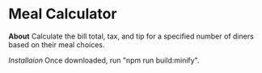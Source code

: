 # Meal Calculator
**About**
Calculate the bill total, tax, and tip for a specified number of diners based on their meal choices.

*Installaion*
Once downloaded, run "npm run build:minify".
